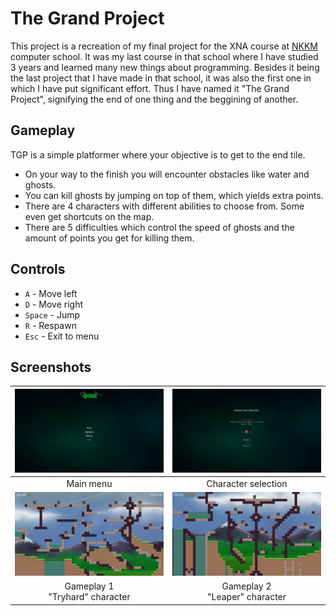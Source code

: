 # The Grand Project

This project is a recreation of my final project for the XNA course at [NKKM](http://www.nkkm.lt/) computer school.
It was my last course in that school where I have studied 3 years and learned many new things about programming.
Besides it being the last project that I have made in that school, it was also the first one in which I have put significant effort.
Thus I have named it "The Grand Project", signifying the end of one thing and the beggining of another.

## Gameplay

TGP is a simple platformer where your objective is to get to the end tile.

+ On your way to the finish you will encounter obstacles like water and ghosts.
+ You can kill ghosts by jumping on top of them, which yields extra points.
+ There are 4 characters with different abilities to choose from. Some even get shortcuts on the map.
+ There are 5 difficulties which control the speed of ghosts and the amount of points you get for killing them.

## Controls

+ `A` - Move left
+ `D` - Move right
+ `Space` - Jump
+ `R` - Respawn
+ `Esc` - Exit to menu

## Screenshots

![Main menu](Screenshots/1.png) | ![Character selection](Screenshots/2.png)
:---:|:---:
Main menu | Character selection
![Gameplay 1](Screenshots/3.png) | ![Gameplay 2](Screenshots/4.png)
Gameplay 1<br />"Tryhard" character | Gameplay 2<br />"Leaper" character
